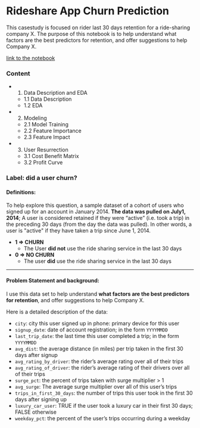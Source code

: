 #  Rideshare App Churn Prediction 

This casestudy is focused on rider last 30 days retention for a ride-sharing company X. The purpose of this notebook is to help understand what factors are the best predictors for retention, and offer suggestions to help Company X. 

[link to the notebook](http://nbviewer.jupyter.org/github/gukun770/churn/blob/master/Rideshare_App_Churn_Prediction.ipynb)

### Content
* 1. Data Description and EDA
    * 1.1 Data Description
    * 1.2 EDA
* 2. Modeling
    * 2.1 Model Training
    * 2.2 Feature Importance
    * 2.3 Feature Impact
* 3. User Resurrection
    * 3.1 Cost Benefit Matrix
    * 3.2 Profit Curve


### Label: did a user churn? 
#### Definitions:

To help explore this question, a sample dataset of a cohort of users who signed up for an account in January 2014. **The data was pulled on July1, 2014**; A user is considered retained if they were “active” (i.e. took a trip)
in the preceding 30 days (from the day the data was pulled). In other words, a user is "active" if they have taken a trip since June 1, 2014. 

- **1 => CHURN**
    - The User **did not** use the ride sharing service in the last 30 days
- **0 => NO CHURN**
    - The user **did** use the ride sharing service in the last 30 days
    
-----------------

#### Problem Statement and background:


I use this data set to help understand **what factors are
the best predictors for retention**, and offer suggestions to help Company X. 

Here is a detailed description of the data:

- `city`: city this user signed up in phone: primary device for this user
- `signup_date`: date of account registration; in the form `YYYYMMDD`
- `last_trip_date`: the last time this user completed a trip; in the form `YYYYMMDD`
- `avg_dist`: the average distance (in miles) per trip taken in the first 30 days after signup
- `avg_rating_by_driver`: the rider’s average rating over all of their trips 
- `avg_rating_of_driver`: the rider’s average rating of their drivers over all of their trips 
- `surge_pct`: the percent of trips taken with surge multiplier > 1 
- `avg_surge`: The average surge multiplier over all of this user’s trips 
- `trips_in_first_30_days`: the number of trips this user took in the first 30 days after signing up 
- `luxury_car_user`: TRUE if the user took a luxury car in their first 30 days; FALSE otherwise 
- `weekday_pct`: the percent of the user’s trips occurring during a weekday 
